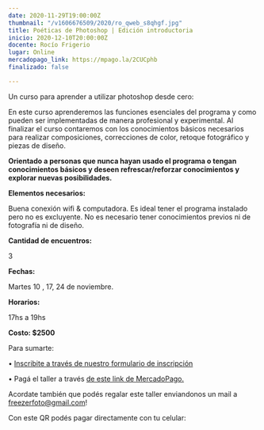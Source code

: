 ```yaml
---
date: 2020-11-29T19:00:00Z
thumbnail: "/v1606676509/2020/ro_qweb_s8qhgf.jpg"
title: Poéticas de Photoshop | Edición introductoria
inicio: 2020-12-10T20:00:00Z
docente: Rocío Frigerio
lugar: Online
mercadopago_link: https://mpago.la/2CUCphb
finalizado: false

---
```

Un curso para aprender a utilizar photoshop desde cero:

En este curso aprenderemos las funciones esenciales del programa y como pueden ser implementadas de manera profesional y experimental. Al finalizar el curso contaremos con los conocimientos básicos necesarios para realizar composiciones, correcciones de color, retoque fotográfico y piezas de diseño.

**Orientado a personas que nunca hayan usado el programa o tengan conocimientos básicos y deseen refrescar/reforzar conocimientos y explorar nuevas posibilidades.**

**Elementos necesarios:**

Buena conexión wifi & computadora. Es ideal tener el programa instalado pero no es excluyente. No es necesario tener conocimientos previos ni de fotografía ni de diseño.

**Cantidad de encuentros:**

3

**Fechas:**

Martes 10 , 17, 24 de noviembre.

**Horarios:**

17hs a 19hs

**Costo: $2500**

Para sumarte:

• [Inscribite a través de nuestro formulario de inscripción](https://docs.google.com/forms/d/1Yg1cxrG-0fFzvASOzGyqP51a8-LItfHanLE01bl--ZQ/edit)

• Pagá el taller a través [de este link de MercadoPago.](https://mpago.la/2CUCphb)

Acordate también que podés regalar este taller enviandonos un mail a freezerfoto@gmail.com! 

Con este QR podés pagar directamente con tu celular: